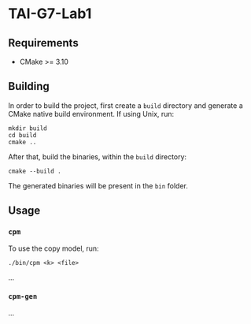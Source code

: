 # TAI-G7-Lab1

## Requirements

- CMake >= 3.10

## Building

In order to build the project, first create a `build` directory and generate a CMake native build environment.
If using Unix, run:

```
mkdir build
cd build
cmake ..
```

After that, build the binaries, within the `build` directory:

```
cmake --build .
```

The generated binaries will be present in the `bin` folder.

## Usage

### `cpm`

To use the copy model, run:

```
./bin/cpm <k> <file>
```

...

### `cpm-gen`

...
